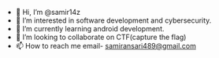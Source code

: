 - 👋 Hi, I’m @samir14z
- 👀 I’m interested in software development and cybersecurity.
- 🌱 I’m currently learning android development.
- 💞️ I’m looking to collaborate on CTF(capture the flag)
- 📫 How to reach me email- samiransari489@gmail.com
<!---
samir14z/samir14z is a ✨ special ✨ repository because its `README.md` (this file) appears on your GitHub profile.
You can click the Preview link to take a look at your changes.
--->
